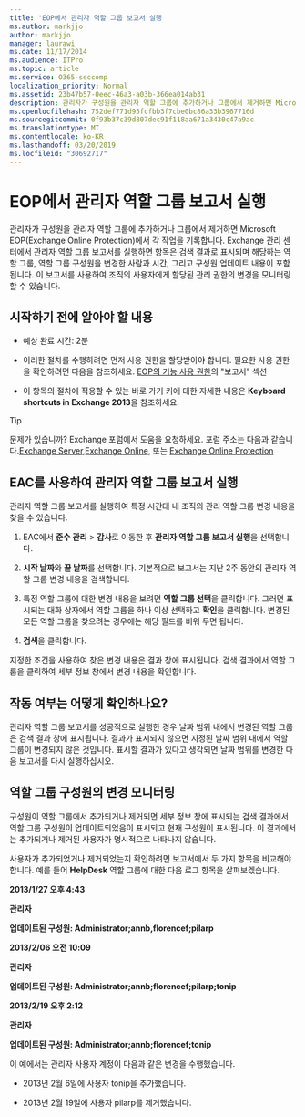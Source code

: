 ```yaml
---
title: 'EOP에서 관리자 역할 그룹 보고서 실행 '
ms.author: markjjo
author: markjjo
manager: laurawi
ms.date: 11/17/2014
ms.audience: ITPro
ms.topic: article
ms.service: O365-seccomp
localization_priority: Normal
ms.assetid: 23b47b57-0eec-46a3-a03b-366ea014ab31
description: 관리자가 구성원을 관리자 역할 그룹에 추가하거나 그룹에서 제거하면 Microsoft EOP(Exchange Online Protection)에서 각 작업을 기록합니다.
ms.openlocfilehash: 752def771d95fcfbb3f7cbe0bc86a33b3967716d
ms.sourcegitcommit: 0f93b37c39d807dec91f118aa671a3430c47a9ac
ms.translationtype: MT
ms.contentlocale: ko-KR
ms.lasthandoff: 03/20/2019
ms.locfileid: "30692717"
---
```

# <a name="run-an-administrator-role-group-report-in-eop"></a>EOP에서 관리자 역할 그룹 보고서 실행 

 관리자가 구성원을 관리자 역할 그룹에 추가하거나 그룹에서 제거하면 Microsoft EOP(Exchange Online Protection)에서 각 작업을 기록합니다. Exchange 관리 센터에서 관리자 역할 그룹 보고서를 실행하면 항목은 검색 결과로 표시되며 해당하는 역할 그룹, 역할 그룹 구성원을 변경한 사람과 시간, 그리고 구성원 업데이트 내용이 포함됩니다. 이 보고서를 사용하여 조직의 사용자에게 할당된 관리 권한의 변경을 모니터링할 수 있습니다.
  
## <a name="what-do-you-need-to-know-before-you-begin"></a>시작하기 전에 알아야 할 내용

- 예상 완료 시간: 2분
    
- 이러한 절차를 수행하려면 먼저 사용 권한을 할당받아야 합니다. 필요한 사용 권한을 확인하려면 다음을 참조하세요. [EOP의 기능 사용 권한](feature-permissions-in-eop.md)의 "보고서" 섹션 
    
- 이 항목의 절차에 적용할 수 있는 바로 가기 키에 대한 자세한 내용은 **Keyboard shortcuts in Exchange 2013**을 참조하세요.
    
> [!TIP]
> 문제가 있습니까? Exchange 포럼에서 도움을 요청하세요. 포럼 주소는 다음과 같습니다.[Exchange Server](https://go.microsoft.com/fwlink/p/?linkId=60612),[Exchange Online](https://go.microsoft.com/fwlink/p/?linkId=267542), 또는 [Exchange Online Protection](https://go.microsoft.com/fwlink/p/?linkId=285351) 
  
## <a name="use-the-eac-to-run-an-administrator-role-group-report"></a>EAC를 사용하여 관리자 역할 그룹 보고서 실행

관리자 역할 그룹 보고서를 실행하여 특정 시간대 내 조직의 관리 역할 그룹 변경 내용을 찾을 수 있습니다.
  
1. EAC에서 **준수 관리** \> **감사**로 이동한 후 **관리자 역할 그룹 보고서 실행**을 선택합니다.
    
2. **시작 날짜**와 **끝 날짜**를 선택합니다. 기본적으로 보고서는 지난 2주 동안의 관리자 역할 그룹 변경 내용을 검색합니다.
    
3. 특정 역할 그룹에 대한 변경 내용을 보려면 **역할 그룹 선택**을 클릭합니다. 그러면 표시되는 대화 상자에서 역할 그룹을 하나 이상 선택하고 **확인**을 클릭합니다. 변경된 모든 역할 그룹을 찾으려는 경우에는 해당 필드를 비워 두면 됩니다.
    
4. **검색**을 클릭합니다.
    
지정한 조건을 사용하여 찾은 변경 내용은 결과 창에 표시됩니다. 검색 결과에서 역할 그룹을 클릭하여 세부 정보 창에서 변경 내용을 확인합니다.
  
## <a name="how-do-you-know-this-worked"></a>작동 여부는 어떻게 확인하나요?

관리자 역할 그룹 보고서를 성공적으로 실행한 경우 날짜 범위 내에서 변경된 역할 그룹은 검색 결과 창에 표시됩니다. 결과가 표시되지 않으면 지정된 날짜 범위 내에서 역할 그룹이 변경되지 않은 것입니다. 표시할 결과가 있다고 생각되면 날짜 범위를 변경한 다음 보고서를 다시 실행하십시오.
  
## <a name="monitor-changes-to-role-group-membership"></a>역할 그룹 구성원의 변경 모니터링

구성원이 역할 그룹에서 추가되거나 제거되면 세부 정보 창에 표시되는 검색 결과에서 역할 그룹 구성원이 업데이트되었음이 표시되고 현재 구성원이 표시됩니다. 이 결과에서는 추가되거나 제거된 사용자가 명시적으로 나타나지 않습니다.
  
사용자가 추가되었거나 제거되었는지 확인하려면 보고서에서 두 가지 항목을 비교해야 합니다. 예를 들어 **HelpDesk** 역할 그룹에 대한 다음 로그 항목을 살펴보겠습니다. 
  
 **2013/1/27 오후 4:43**
  
 **관리자**
  
 **업데이트된 구성원: Administrator;annb,florencef;pilarp**
  
 **2013/2/06 오전 10:09**
  
 **관리자**
  
 **업데이트된 구성원: Administrator;annb;florencef;pilarp;tonip**
  
 **2013/2/19 오후 2:12**
  
 **관리자**
  
 **업데이트된 구성원: Administrator;annb;florencef;tonip**
  
이 예에서는 관리자 사용자 계정이 다음과 같은 변경을 수행했습니다.
  
- 2013년 2월 6일에 사용자 tonip을 추가했습니다.
    
- 2013년 2월 19일에 사용자 pilarp를 제거했습니다.
    


